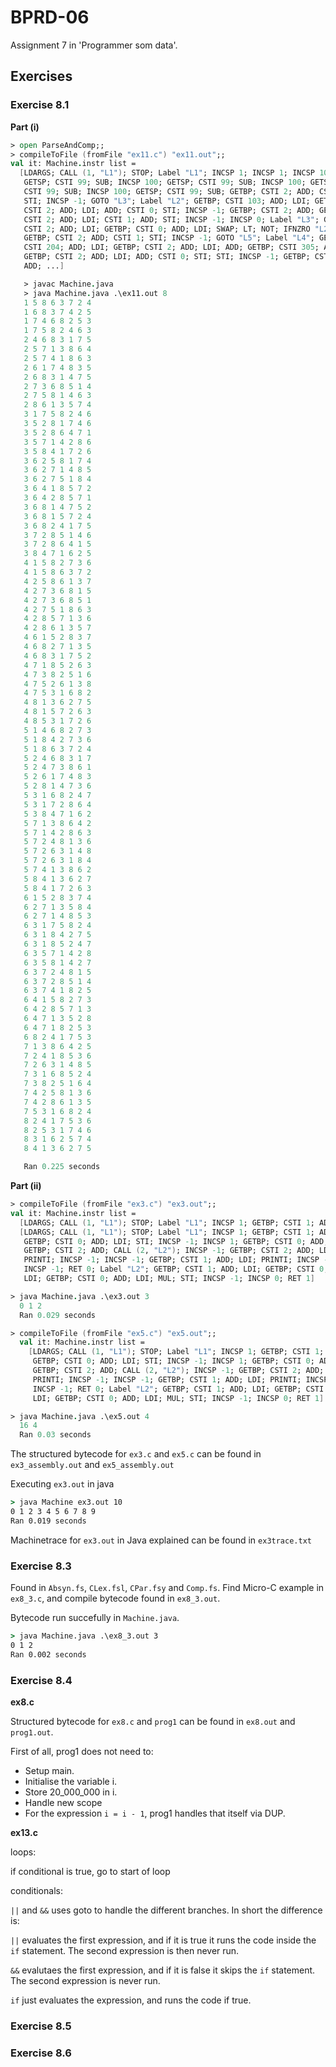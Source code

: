 # BPRD-06

Assignment 7 in 'Programmer som data'.

## Exercises

### Exercise 8.1

**Part (i)**

```fsharp
> open ParseAndComp;;
> compileToFile (fromFile "ex11.c") "ex11.out";;
val it: Machine.instr list =
  [LDARGS; CALL (1, "L1"); STOP; Label "L1"; INCSP 1; INCSP 1; INCSP 100;
   GETSP; CSTI 99; SUB; INCSP 100; GETSP; CSTI 99; SUB; INCSP 100; GETSP;
   CSTI 99; SUB; INCSP 100; GETSP; CSTI 99; SUB; GETBP; CSTI 2; ADD; CSTI 1;
   STI; INCSP -1; GOTO "L3"; Label "L2"; GETBP; CSTI 103; ADD; LDI; GETBP;
   CSTI 2; ADD; LDI; ADD; CSTI 0; STI; INCSP -1; GETBP; CSTI 2; ADD; GETBP;
   CSTI 2; ADD; LDI; CSTI 1; ADD; STI; INCSP -1; INCSP 0; Label "L3"; GETBP;
   CSTI 2; ADD; LDI; GETBP; CSTI 0; ADD; LDI; SWAP; LT; NOT; IFNZRO "L2";
   GETBP; CSTI 2; ADD; CSTI 1; STI; INCSP -1; GOTO "L5"; Label "L4"; GETBP;
   CSTI 204; ADD; LDI; GETBP; CSTI 2; ADD; LDI; ADD; GETBP; CSTI 305; ADD; LDI;
   GETBP; CSTI 2; ADD; LDI; ADD; CSTI 0; STI; STI; INCSP -1; GETBP; CSTI 2;
   ADD; ...]

   > javac Machine.java
   > java Machine.java .\ex11.out 8
   1 5 8 6 3 7 2 4 
   1 6 8 3 7 4 2 5
   1 7 4 6 8 2 5 3
   1 7 5 8 2 4 6 3 
   2 4 6 8 3 1 7 5
   2 5 7 1 3 8 6 4
   2 5 7 4 1 8 6 3
   2 6 1 7 4 8 3 5
   2 6 8 3 1 4 7 5 
   2 7 3 6 8 5 1 4
   2 7 5 8 1 4 6 3
   2 8 6 1 3 5 7 4
   3 1 7 5 8 2 4 6
   3 5 2 8 1 7 4 6 
   3 5 2 8 6 4 7 1
   3 5 7 1 4 2 8 6
   3 5 8 4 1 7 2 6
   3 6 2 5 8 1 7 4
   3 6 2 7 1 4 8 5
   3 6 2 7 5 1 8 4 
   3 6 4 1 8 5 7 2
   3 6 4 2 8 5 7 1
   3 6 8 1 4 7 5 2
   3 6 8 1 5 7 2 4
   3 6 8 2 4 1 7 5
   3 7 2 8 5 1 4 6 
   3 7 2 8 6 4 1 5
   3 8 4 7 1 6 2 5
   4 1 5 8 2 7 3 6 
   4 1 5 8 6 3 7 2
   4 2 5 8 6 1 3 7
   4 2 7 3 6 8 1 5
   4 2 7 3 6 8 5 1 
   4 2 7 5 1 8 6 3
   4 2 8 5 7 1 3 6
   4 2 8 6 1 3 5 7
   4 6 1 5 2 8 3 7
   4 6 8 2 7 1 3 5 
   4 6 8 3 1 7 5 2
   4 7 1 8 5 2 6 3
   4 7 3 8 2 5 1 6
   4 7 5 2 6 1 3 8
   4 7 5 3 1 6 8 2
   4 8 1 3 6 2 7 5
   4 8 1 5 7 2 6 3
   4 8 5 3 1 7 2 6 
   5 1 4 6 8 2 7 3
   5 1 8 4 2 7 3 6
   5 1 8 6 3 7 2 4
   5 2 4 6 8 3 1 7
   5 2 4 7 3 8 6 1
   5 2 6 1 7 4 8 3
   5 2 8 1 4 7 3 6
   5 3 1 6 8 2 4 7
   5 3 1 7 2 8 6 4
   5 3 8 4 7 1 6 2
   5 7 1 3 8 6 4 2 
   5 7 1 4 2 8 6 3
   5 7 2 4 8 1 3 6
   5 7 2 6 3 1 4 8
   5 7 2 6 3 1 8 4
   5 7 4 1 3 8 6 2
   5 8 4 1 3 6 2 7 
   5 8 4 1 7 2 6 3
   6 1 5 2 8 3 7 4
   6 2 7 1 3 5 8 4
   6 2 7 1 4 8 5 3
   6 3 1 7 5 8 2 4
   6 3 1 8 4 2 7 5
   6 3 1 8 5 2 4 7
   6 3 5 7 1 4 2 8
   6 3 5 8 1 4 2 7
   6 3 7 2 4 8 1 5
   6 3 7 2 8 5 1 4
   6 3 7 4 1 8 2 5 
   6 4 1 5 8 2 7 3
   6 4 2 8 5 7 1 3
   6 4 7 1 3 5 2 8
   6 4 7 1 8 2 5 3
   6 8 2 4 1 7 5 3
   7 1 3 8 6 4 2 5
   7 2 4 1 8 5 3 6
   7 2 6 3 1 4 8 5
   7 3 1 6 8 5 2 4 
   7 3 8 2 5 1 6 4
   7 4 2 5 8 1 3 6
   7 4 2 8 6 1 3 5
   7 5 3 1 6 8 2 4
   8 2 4 1 7 5 3 6
   8 2 5 3 1 7 4 6
   8 3 1 6 2 5 7 4 
   8 4 1 3 6 2 7 5  

   Ran 0.225 seconds
```

**Part (ii)**

```fsharp
> compileToFile (fromFile "ex3.c") "ex3.out";;
val it: Machine.instr list =
  [LDARGS; CALL (1, "L1"); STOP; Label "L1"; INCSP 1; GETBP; CSTI 1; ADD;
  [LDARGS; CALL (1, "L1"); STOP; Label "L1"; INCSP 1; GETBP; CSTI 1; ADD;
   GETBP; CSTI 0; ADD; LDI; STI; INCSP -1; INCSP 1; GETBP; CSTI 0; ADD; LDI;
   GETBP; CSTI 2; ADD; CALL (2, "L2"); INCSP -1; GETBP; CSTI 2; ADD; LDI;
   PRINTI; INCSP -1; INCSP -1; GETBP; CSTI 1; ADD; LDI; PRINTI; INCSP -1;
   INCSP -1; RET 0; Label "L2"; GETBP; CSTI 1; ADD; LDI; GETBP; CSTI 0; ADD;
   LDI; GETBP; CSTI 0; ADD; LDI; MUL; STI; INCSP -1; INCSP 0; RET 1]

> java Machine.java .\ex3.out 3     
  0 1 2
  Ran 0.029 seconds
```

```fsharp
> compileToFile (fromFile "ex5.c") "ex5.out";;
  val it: Machine.instr list =
    [LDARGS; CALL (1, "L1"); STOP; Label "L1"; INCSP 1; GETBP; CSTI 1; ADD;
     GETBP; CSTI 0; ADD; LDI; STI; INCSP -1; INCSP 1; GETBP; CSTI 0; ADD; LDI;
     GETBP; CSTI 2; ADD; CALL (2, "L2"); INCSP -1; GETBP; CSTI 2; ADD; LDI;
     PRINTI; INCSP -1; INCSP -1; GETBP; CSTI 1; ADD; LDI; PRINTI; INCSP -1;
     INCSP -1; RET 0; Label "L2"; GETBP; CSTI 1; ADD; LDI; GETBP; CSTI 0; ADD;
     LDI; GETBP; CSTI 0; ADD; LDI; MUL; STI; INCSP -1; INCSP 0; RET 1]

> java Machine.java .\ex5.out 4
  16 4 
  Ran 0.03 seconds     
```

The structured bytecode for `ex3.c` and `ex5.c` can be found in `ex3_assembly.out` and `ex5_assembly.out`

Executing `ex3.out` in java

```cmd
> java Machine ex3.out 10
0 1 2 3 4 5 6 7 8 9 
Ran 0.019 seconds
```

Machinetrace for `ex3.out` in Java explained can be found in `ex3trace.txt`

### Exercise 8.3

Found in `Absyn.fs`, `CLex.fsl`, `CPar.fsy` and `Comp.fs`. Find Micro-C example in `ex8_3.c`, and compile bytecode found in `ex8_3.out`.

Bytecode run succefully in `Machine.java`.

```cmd
> java Machine.java .\ex8_3.out 3
0 1 2 
Ran 0.002 seconds
```

### Exercise 8.4

**ex8.c**

Structured bytecode for `ex8.c` and `prog1` can be found in `ex8.out` and `prog1.out`.

First of all, prog1 does not need to:

- Setup main.
- Initialise the variable i.
- Store 20_000_000 in i.
- Handle new scope
- For the expression `i = i - 1`, prog1 handles that itself via DUP.

**ex13.c**

loops:

if conditional is true, go to start of loop

conditionals:

`||` and `&&` uses goto to handle the different branches. In short the difference is:

`||` evaluates the first expression, and if it is true it runs the code inside the `if` statement. The second expression is then never run.

`&&` evalutaes the first expression, and if it is false it skips the `if` statement. The second expression is never run.

`if` just evaluates the expression, and runs the code if true.

### Exercise 8.5

### Exercise 8.6
